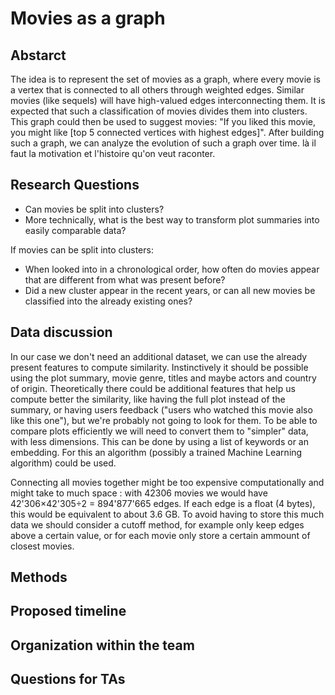 # Movies as a graph

## Abstarct
[//]: # "Abstract: A 150 word description of the project idea and goals. What’s the motivation behind your project? What story would you like to tell, and why?"
The idea is to represent the set of movies as a graph, where every movie is a vertex that is connected to all others through weighted edges. Similar movies (like sequels) will have high-valued edges interconnecting them. It is expected that such a classification of movies divides them into clusters. This graph could then be used to suggest movies: "If you liked this movie, you might like [top 5 connected vertices with highest edges]". After building such a graph, we can analyze the evolution of such a graph over time. 
là il faut la motivation et l'histoire qu'on veut raconter.

## Research Questions
[//]: # "Research Questions: A list of research questions you would like to address during the project."
* Can movies be split into clusters?
* More technically, what is the best way to transform plot summaries into easily comparable data?

If movies can be split into clusters:

* When looked into in a chronological order, how often do movies appear that are different from what was present before?
* Did a new cluster appear in the recent years, or can all new movies be classified into the already existing ones?

## Data discussion
[//]: # "Proposed additional datasets (if any): List the additional dataset(s) you want to use (if any), and some ideas on how you expect to get, manage, process, and enrich it/them. Show us that you’ve read the docs and some examples, and that you have a clear idea on what to expect. Discuss data size and format if relevant. It is your responsibility to check that what you propose is feasible."
In our case we don't need an additional dataset, we can use the already present features to compute similarity. Instinctively it should be possible using the plot summary, movie genre, titles and maybe actors and country of origin. Theoretically there could be additional features that help us compute better the similarity, like having the full plot instead of the summary, or having users feedback ("users who watched this movie also like this one"), but we're probably not going to look for them. To be able to compare plots efficiently we will need to convert them to "simpler" data, with less dimensions. This can be done by using a list of keywords or an embedding. For this an algorithm (possibly a trained Machine Learning algorithm) could be used.

Connecting all movies together might be too expensive computationally and might take to much space : with 42306 movies we would have 42'306×42'305÷2 = 894'877'665 edges. If each edge is a float (4 bytes), this would be equivalent to about 3.6 GB. To avoid having to store this much data we should consider a cutoff method, for example only keep edges above a certain value, or for each movie only store a certain ammount of closest movies.

## Methods


## Proposed timeline


## Organization within the team
[//]: # "A list of internal milestones up until project Milestone P3."

## Questions for TAs
[//]: # "Add here any questions you have for us related to the proposed project."
